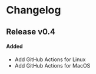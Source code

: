 # Changelog


## Release v0.4

#### Added
- Add GitHub Actions for Linux
- Add GitHub Actions for MacOS
